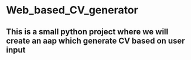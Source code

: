 # Web_based_CV_generator

## This is a small python project where we will create an aap which generate CV based on user input